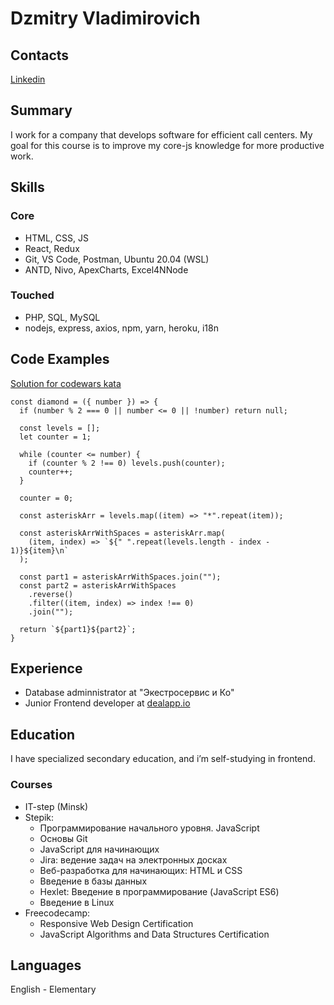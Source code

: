 # Dzmitry Vladimirovich

## Contacts

[Linkedin](https://www.linkedin.com/in/%D0%B4%D0%BC%D0%B8%D1%82%D1%80%D0%B8%D0%B9-%D0%B2-60b6001a1/) 

## Summary

I work for a company that develops software for efficient call centers. My goal for this course is to improve my core-js knowledge for more productive work.

## Skills

### Core

- HTML, CSS, JS
- React, Redux
- Git, VS Code, Postman, Ubuntu 20.04 (WSL)
- ANTD, Nivo, ApexCharts, Excel4NNode

### Touched

- PHP, SQL, MySQL
- nodejs, express, axios, npm, yarn, heroku, i18n

## Code Examples

[Solution for codewars kata](https://www.codewars.com/kata/5503013e34137eeeaa001648)

```
const diamond = ({ number }) => {
  if (number % 2 === 0 || number <= 0 || !number) return null;

  const levels = [];
  let counter = 1;

  while (counter <= number) {
    if (counter % 2 !== 0) levels.push(counter);
    counter++;
  }

  counter = 0;

  const asteriskArr = levels.map((item) => "*".repeat(item));

  const asteriskArrWithSpaces = asteriskArr.map(
    (item, index) => `${" ".repeat(levels.length - index - 1)}${item}\n`
  );

  const part1 = asteriskArrWithSpaces.join("");
  const part2 = asteriskArrWithSpaces
    .reverse()
    .filter((item, index) => index !== 0)
    .join("");

  return `${part1}${part2}`;
}
```

## Experience

- Database adminnistrator at "Экестросервис и Ко"
- Junior Frontend developer at [dealapp.io](https://dealapp.io)

## Education

I have specialized secondary education, and i’m self-studying in frontend.

### Courses

- IT-step (Minsk)
- Stepik:
  - Программирование начального уровня. JavaScript
  - Основы Git
  - JavaScript для начинающих
  - Jira: ведение задач на электронных досках
  - Веб-разработка для начинающих: HTML и CSS
  - Введение в базы данных
  - Hexlet: Введение в программирование (JavaScript ES6)
  - Введение в Linux
- Freecodecamp:
  - Responsive Web Design Certification
  - JavaScript Algorithms and Data Structures Certification

## Languages

English - Elementary
